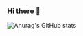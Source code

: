 ### Hi there 👋

![Anurag's GitHub stats](https://github-readme-stats.vercel.app/api?username=SwapnilChatakwar17&show_icons=true&theme=radical)
